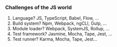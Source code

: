 ### Challenges of the JS world

1. <!-- .element: class="fragment" --> Language? JS, TypeScript, Babel, Flow, ...
1. <!-- .element: class="fragment" --> Build system? Npm, Webpack, ngCLI, Gulp, ...
1. <!-- .element: class="fragment" --> Module loader? Webpack, SystemJS, Rollup, ...
1. <!-- .element: class="fragment" --> Test framework? Jasmine, Mocha, Tape, Jest, ...
1. <!-- .element: class="fragment" --> Test runner? Karma, Mocha, Tape, Jest...